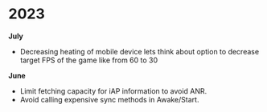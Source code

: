 
# 2023
**July**
- Decreasing heating of mobile device lets think about option to decrease target FPS of the game like from 60 to 30

**June**
- Limit fetching capacity for iAP information to avoid ANR.
- Avoid calling expensive sync methods in Awake/Start.